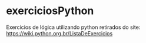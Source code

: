 # exerciciosPython
Exercícios de lógica utilizando python retirados do site:  https://wiki.python.org.br/ListaDeExercicios
